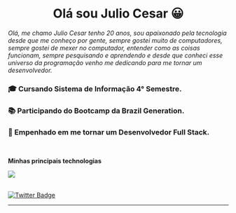 <center>
<h1> Olá sou Julio Cesar 😀 </h1>
</center>

*Olá, me chamo Julio Cesar tenho 20 anos, sou apaixonado pela tecnologia desde que me conheço por gente, sempre gostei muito de computadores, sempre gostei de mexer no computador, entender como as coisas funcionam, sempre pesquisando e aprendendo e desde que conheci esse universo da programação venho me dedicando para me tornar um desenvolvedor.*

### 🎓 Cursando Sistema de Informação 4° Semestre.

### 📚 Participando do Bootcamp da Brazil Generation.

### 🎯 Empenhado em me tornar um Desenvolvedor Full Stack.

<br />

**Minhas principais technologias**

<img src="https://i.imgur.com/i3AfgKd.png" />

<br />
<br />

[![Twitter Badge](https://i.imgur.com/ZpH2rt2.png)](https://www.linkedin.com/in/juliop3p/) 
<hr/>

